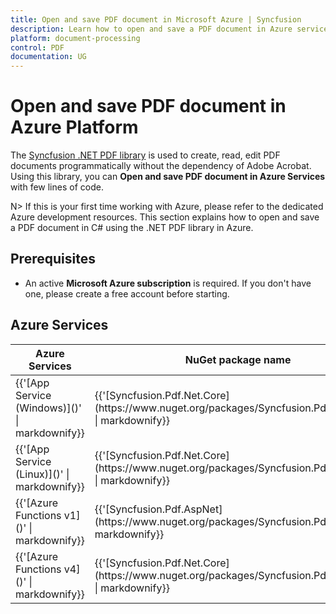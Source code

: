 ```yaml
---
title: Open and save PDF document in Microsoft Azure | Syncfusion
description: Learn how to open and save a PDF document in Azure services using Syncfusion .NET PDF library in C#.
platform: document-processing
control: PDF
documentation: UG
---
```


# Open and save PDF document in Azure Platform 

The [Syncfusion .NET PDF library](https://www.syncfusion.com/document-processing/pdf-framework/net) is used to create, read, edit PDF documents programmatically without the dependency of Adobe Acrobat. Using this library, you can **Open and save PDF document in Azure Services** with few lines of code. 

N> If this is your first time working with Azure, please refer to the dedicated Azure development resources. This section explains how to open and save a PDF document in C# using the .NET PDF library in Azure. 

## Prerequisites 
* An active **Microsoft Azure subscription** is required. If you don't have one, please create a free account before starting.

## Azure Services
<table>
<thead>
<tr>
<th>
Azure Services<br/></th><th>
NuGet package name<br/></th></tr></thead>

<tr>
<td>
{{'[App Service (Windows)]()' | markdownify}}<br/></td><td>
{{'[Syncfusion.Pdf.Net.Core](https://www.nuget.org/packages/Syncfusion.Pdf.Net.Core)' | markdownify}}</td></tr>
<tr>
<td>
{{'[App Service (Linux)]()' | markdownify}}<br/></td><td>
{{'[Syncfusion.Pdf.Net.Core](https://www.nuget.org/packages/Syncfusion.Pdf.Net.Core)' | markdownify}}<br/></td></tr>
<tr>
<td>
{{'[Azure Functions v1]()' | markdownify}}<br/></td><td>
{{'[Syncfusion.Pdf.AspNet](https://www.nuget.org/packages/Syncfusion.Pdf.AspNet)' | markdownify}}<br/></td></tr>
<tr>
<td>
{{'[Azure Functions v4]()' | markdownify}}<br/></td><td>
{{'[Syncfusion.Pdf.Net.Core](https://www.nuget.org/packages/Syncfusion.Pdf.Net.Core)' | markdownify}}<br/></td></tr>
</table>
